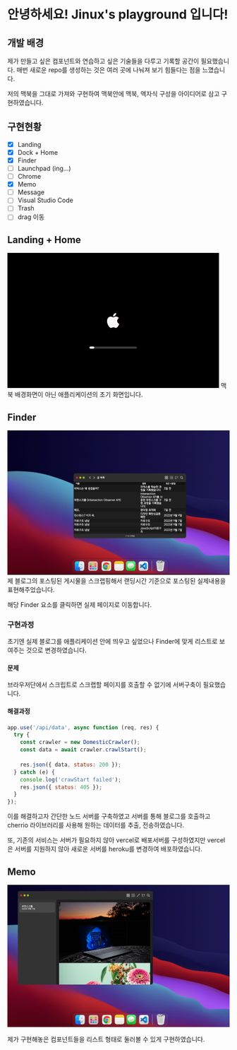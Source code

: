 # 안녕하세요! Jinux's playground 입니다!

## 개발 배경

제가 만들고 싶은 컴포넌트와 연습하고 싶은 기술들을 다루고 기록할 공간이 필요했습니다. 매번 새로운 repo를 생성하는 것은 여러 곳에 나눠져 보기 힘들다는 점을 느꼈습니다.

저의 맥북을 그대로 가져와 구현하여 맥북안에 맥북, 액자식 구성을 아이디어로 삼고 구현하였습니다.

## 구현현황

- [x] Landing
- [x] Dock + Home
- [x] Finder
- [ ] Launchpad (ing...)
- [ ] Chrome
- [x] Memo
- [ ] Message
- [ ] Visual Studio Code
- [ ] Trash
- [ ] drag 이동

## Landing + Home

![배경화면](/README_assets/home.gif)
맥북 배경화면이 아닌 애플리케이션의 초기 화면입니다.

## Finder

![Finder](/README_assets/Finder.png)
제 블로그의 포스팅된 게시물을 스크랩핑해서 랜딩시간 기준으로 포스팅된 실제내용을 표현해주었습니다.

해당 Finder 요소를 클릭하면 실제 페이지로 이동합니다.

### 구현과정

초기엔 실제 블로그를 애플리케이션 안에 띄우고 싶었으나 Finder에 맞게 리스트로 보여주는 것으로 변경하였습니다.

#### 문제

브라우저단에서 스크립트로 스크랩할 페이지를 호출할 수 없기에 서버구축이 필요했습니다.

#### 해결과정

```js
app.use('/api/data', async function (req, res) {
  try {
    const crawler = new DomesticCrawler();
    const data = await crawler.crawlStart();

    res.json({ data, status: 200 });
  } catch (e) {
    console.log('crawStart failed');
    res.json({ status: 405 });
  }
});
```

이를 해결하고자 간단한 노드 서버를 구축하였고 서버를 통해 블로그를 호출하고 cherrio 라이브러리를 사용해 원하는 데이터를 추출, 전송하였습니다.

또, 기존의 서비스는 서버가 필요하지 않아 vercel로 배포서버를 구성하였지만 vercel은 서버를 지원하지 않아 새로운 서버를 heroku를 변경하여 배포하였습니다.

## Memo

![배경화면](/README_assets/Memo.png)

제가 구현해놓은 컴포넌트들을 리스트 형태로 둘러볼 수 있게 구현하였습니다.
